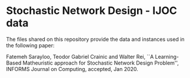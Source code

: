 # Stochastic Network Design - IJOC data

The files shared on this repository provide the data and instances used in the following paper: 


Fatemeh Sarayloo, Teodor Gabriel Crainic and Walter Rei, ``A Learning-Based Matheuristic approach for Stochastic Network Design Problem'', INFORMS Journal on Computing, accepted, Jan 2020.


